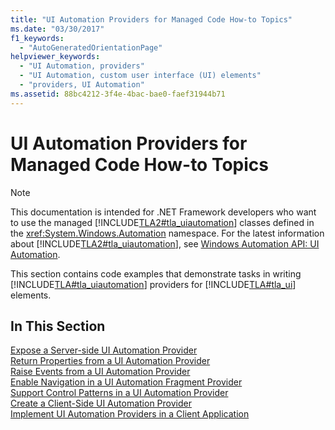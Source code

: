 ```yaml
---
title: "UI Automation Providers for Managed Code How-to Topics"
ms.date: "03/30/2017"
f1_keywords: 
  - "AutoGeneratedOrientationPage"
helpviewer_keywords: 
  - "UI Automation, providers"
  - "UI Automation, custom user interface (UI) elements"
  - "providers, UI Automation"
ms.assetid: 88bc4212-3f4e-4bac-bae0-faef31944b71
---
```

# UI Automation Providers for Managed Code How-to Topics
> [!NOTE]
> This documentation is intended for .NET Framework developers who want to use the managed [!INCLUDE[TLA2#tla_uiautomation](../../../includes/tla2sharptla-uiautomation-md.md)] classes defined in the <xref:System.Windows.Automation> namespace. For the latest information about [!INCLUDE[TLA2#tla_uiautomation](../../../includes/tla2sharptla-uiautomation-md.md)], see [Windows Automation API: UI Automation](/windows/win32/winauto/entry-uiauto-win32).  
  
 This section contains code examples that demonstrate tasks in writing [!INCLUDE[TLA#tla_uiautomation](../../../includes/tlasharptla-uiautomation-md.md)] providers for [!INCLUDE[TLA#tla_ui](../../../includes/tlasharptla-ui-md.md)] elements.  
  
## In This Section  
 [Expose a Server-side UI Automation Provider](expose-a-server-side-ui-automation-provider.md)  
 [Return Properties from a UI Automation Provider](return-properties-from-a-ui-automation-provider.md)  
 [Raise Events from a UI Automation Provider](raise-events-from-a-ui-automation-provider.md)  
 [Enable Navigation in a UI Automation Fragment Provider](enable-navigation-in-a-ui-automation-fragment-provider.md)  
 [Support Control Patterns in a UI Automation Provider](support-control-patterns-in-a-ui-automation-provider.md)  
 [Create a Client-Side UI Automation Provider](create-a-client-side-ui-automation-provider.md)  
 [Implement UI Automation Providers in a Client Application](implement-ui-automation-providers-in-a-client-application.md)
